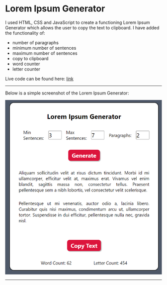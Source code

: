 # Lorem Ipsum Generator
I used HTML, CSS and JavaScript to create a functioning Lorem Ipsum Generator which allows the user to copy the text to clipboard. 
I have added the functionality of:
- number of paragraphs
- minimum number of sentences
- maximum number of sentences
- copy to clipboard
- word counter
- letter counter

Live code can be found here: [link](https://maxbedford-lorem-ipsum-generator.netlify.app/)

---

Below is a simple screenshot of the Lorem Ipsum Generator:

![Image](https://github.com/Kastiyo15/lorem-ipsum-generator/blob/main/lorem-ipsum-generator.png)

---
